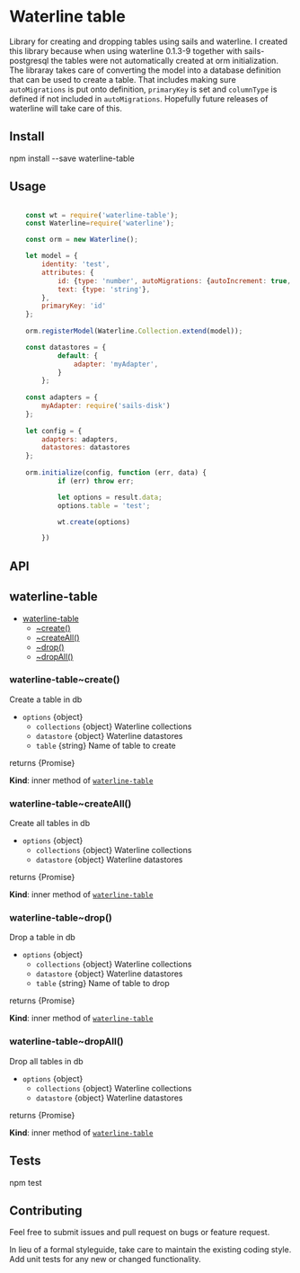 # Waterline table
Library for creating and dropping tables using sails and waterline. 
I created this library because when using waterline 0.1.3-9 together 
with sails-postgresql the tables were not automatically created at 
orm initialization. The libraray takes care of converting the 
model into a database definition that can  be used to create a table.
That includes making sure `autoMigrations` is put onto definition, 
`primaryKey` is set and `columnType` is defined if not included in 
`autoMigrations`. Hopefully future releases of waterline will take 
care of this.

## Install
npm install --save waterline-table

## Usage
```JavaScript

    const wt = require('waterline-table');
    const Waterline=require('waterline');

    const orm = new Waterline();

    let model = {
        identity: 'test',
        attributes: {
            id: {type: 'number', autoMigrations: {autoIncrement: true, columnType: 'INTEGER'}},
            text: {type: 'string'},
        },
        primaryKey: 'id'
    };
    
    orm.registerModel(Waterline.Collection.extend(model));

    const datastores = {
            default: {
                adapter: 'myAdapter',
            }
        };
    
    const adapters = {
        myAdapter: require('sails-disk')
    };
    
    let config = {
        adapters: adapters,
        datastores: datastores
    };
    
    orm.initialize(config, function (err, data) {
            if (err) throw err;

            let options = result.data;
            options.table = 'test';

            wt.create(options)

        })
```
## API
<a name="module_waterline-table"></a>

## waterline-table

* [waterline-table](#module_waterline-table)
    * [~create()](#module_waterline-table..create)
    * [~createAll()](#module_waterline-table..createAll)
    * [~drop()](#module_waterline-table..drop)
    * [~dropAll()](#module_waterline-table..dropAll)

<a name="module_waterline-table..create"></a>

### waterline-table~create()
Create a table in db

- `options` {object}
  - `collections` {object} Waterline collections
  - `datastore` {object} Waterline datastores
  - `table` {string} Name of table to create

returns {Promise}

**Kind**: inner method of [<code>waterline-table</code>](#module_waterline-table)  
<a name="module_waterline-table..createAll"></a>

### waterline-table~createAll()
Create all tables in db

- `options` {object}
  - `collections` {object} Waterline collections
  - `datastore` {object} Waterline datastores

returns {Promise}

**Kind**: inner method of [<code>waterline-table</code>](#module_waterline-table)  
<a name="module_waterline-table..drop"></a>

### waterline-table~drop()
Drop a table in db

- `options` {object}
  - `collections` {object} Waterline collections
  - `datastore` {object} Waterline datastores
  - `table` {string} Name of table to drop

returns {Promise}

**Kind**: inner method of [<code>waterline-table</code>](#module_waterline-table)  
<a name="module_waterline-table..dropAll"></a>

### waterline-table~dropAll()
Drop all tables in db

- `options` {object}
  - `collections` {object} Waterline collections
  - `datastore` {object} Waterline datastores

returns {Promise}

**Kind**: inner method of [<code>waterline-table</code>](#module_waterline-table)  
## Tests

npm test

## Contributing

Feel free to submit issues and pull request on bugs or feature request.

In lieu of a formal styleguide, take care to maintain the existing coding style.
Add unit tests for any new or changed functionality.